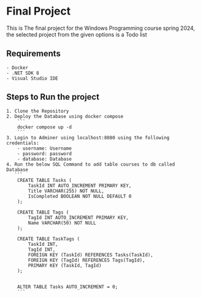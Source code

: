# Final Project 

This is The final project for the Windows Programming course spring 2024, the selected project from the given options is a Todo list

## Requirements

    - Docker
    - .NET SDK 8
    - Visual Studio IDE

## Steps to Run the project
    
    1. Clone the Repository
    2. Deploy the Database using docker compose 
        ```
        docker compose up -d
        ```
    3. Login to Adminer using localhost:8080 using the following credentials:
        - username: Username
        - password: password
        - database: Database
    4. Run the below SQL Command to add table courses to db called Database
       ```
        CREATE TABLE Tasks (
            TaskId INT AUTO_INCREMENT PRIMARY KEY,
            Title VARCHAR(255) NOT NULL,
            IsCompleted BOOLEAN NOT NULL DEFAULT 0
        );

        CREATE TABLE Tags (
            TagId INT AUTO_INCREMENT PRIMARY KEY,
            Name VARCHAR(50) NOT NULL
        );

        CREATE TABLE TaskTags (
            TaskId INT,
            TagId INT,
            FOREIGN KEY (TaskId) REFERENCES Tasks(TaskId),
            FOREIGN KEY (TagId) REFERENCES Tags(TagId),
            PRIMARY KEY (TaskId, TagId)
        );


        ALTER TABLE Tasks AUTO_INCREMENT = 0;
        ```